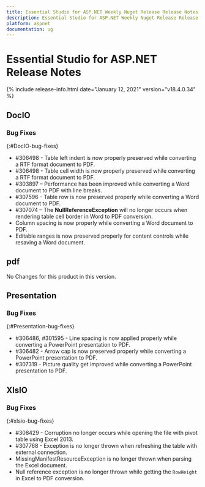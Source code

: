 ```yaml
---
title: Essential Studio for ASP.NET Weekly Nuget Release Release Notes  
description: Essential Studio for ASP.NET Weekly Nuget Release Release Notes  
platform: aspnet
documentation: ug
---
```


# Essential Studio for ASP.NET  Release Notes  

{% include release-info.html date="January 12, 2021"  version="v18.4.0.34" %} 






## DocIO

### Bug Fixes
{:#DocIO-bug-fixes}

* \#306498 - Table left indent is now properly preserved while converting a RTF format document to PDF.
* \#306498 - Table cell width is now properly preserved while converting a RTF format document to PDF.
* \#303897 – Performance has been improved while converting a Word document to PDF with line breaks.
* \#307596 - Table row is now preserved properly while converting a Word document to PDF.
* \#307074 – The **NullReferenceException** will no longer occurs when rendering table cell border in Word to PDF conversion.
* Column spacing is now properly while converting a Word document to PDF.
* Editable ranges is now preserved properly for content controls while resaving a Word document.
## pdf

No Changes for this product in this version.

[//]: # "Delete the contents of this file while new content is added."

## Presentation

### Bug Fixes
{:#Presentation-bug-fixes}

* \#306486, \#301595 - Line spacing is now applied properly while converting a PowerPoint presentation to PDF.
* \#306482 - Arrow cap is now preserved properly while converting a PowerPoint presentation to PDF.
* \#307319 - Picture quality get improved while converting a PowerPoint presentation to PDF.
## XlsIO

### Bug Fixes
{:#xlsio-bug-fixes}

* \#308429 - Corruption no longer occurs while opening the file with pivot table using Excel 2013.
* \#307768 - Exception is no longer thrown when refreshing the table with external connection.
* MissingManifestResourceException is no longer thrown when parsing the Excel document.
* Null reference exception is no longer thrown while getting the `RowHeight` in Excel to PDF conversion.

